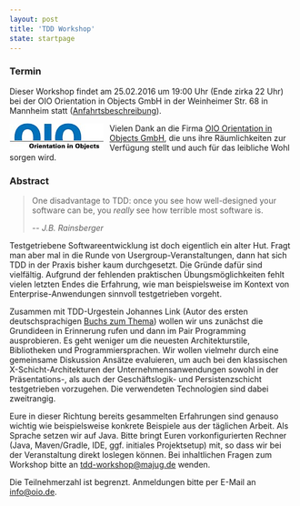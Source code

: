 ```yaml
---
layout: post
title: 'TDD Workshop'
state: startpage
---
```


### Termin

Dieser Workshop findet am 25.02.2016 um 19:00 Uhr (Ende zirka 22 Uhr) bei der OIO Orientation in Objects GmbH in der Weinheimer Str. 68 in Mannheim statt ([Anfahrtsbeschreibung](http://www.oio.de/unternehmen/kontakt/anfahrt.htm)).

<a href="http://www.oio.de/"><img src="/public/img/oio-logo.png" style="float:left; padding-right:10px;" /></a>
Vielen Dank an die Firma [OIO Orientation in Objects GmbH](http://www.oio.de/), die uns ihre Räumlichkeiten zur Verfügung stellt und auch für das leibliche Wohl sorgen wird.

### Abstract

> One disadvantage to TDD: once you see how well-designed your software can be, you *really* see how terrible most software is.
>
> -- <cite>J.B. Rainsberger</cite>

Testgetriebene Softwareentwicklung ist doch eigentlich ein alter Hut. Fragt man aber mal in die Runde von Usergroup-Veranstaltungen, dann hat sich TDD in der Praxis bisher kaum durchgesetzt. Die Gründe dafür sind vielfältig. Aufgrund der fehlenden praktischen Übungsmöglichkeiten fehlt vielen letzten Endes die Erfahrung, wie man beispielsweise im Kontext von Enterprise-Anwendungen sinnvoll testgetrieben vorgeht. 

Zusammen mit TDD-Urgestein Johannes Link (Autor des ersten deutschsprachigen [Buchs zum Thema](http://dpunkt.de/buecher/3379/Softwaretests%20mit%20JUnit.html)) wollen wir uns zunächst die Grundideen in Erinnerung rufen und dann im Pair Programming ausprobieren. Es geht weniger um die neuesten Architekturstile, Bibliotheken und Programmiersprachen. Wir wollen vielmehr durch eine gemeinsame Diskussion Ansätze evaluieren, um auch bei den klassischen X-Schicht-Architekturen der Unternehmensanwendungen sowohl in der Präsentations-, als auch der Geschäftslogik- und Persistenzschicht testgetrieben vorzugehen. Die verwendeten Technologien sind dabei zweitrangig.

Eure in dieser Richtung bereits gesammelten Erfahrungen sind genauso wichtig wie beispielsweise konkrete Beispiele aus der täglichen Arbeit. Als Sprache setzen wir auf Java. Bitte bringt Euren vorkonfigurierten Rechner (Java, Maven/Gradle, IDE, ggf. initiales Projektsetup) mit, so dass wir bei der Veranstaltung direkt loslegen können. Bei inhaltlichen Fragen zum Workshop bitte an [tdd-workshop@majug.de](mailto:tdd-workshop@majug.de) wenden.

Die Teilnehmerzahl ist begrenzt. Anmeldungen bitte per E-Mail an [info@oio.de](mailto:info@oio.de).
